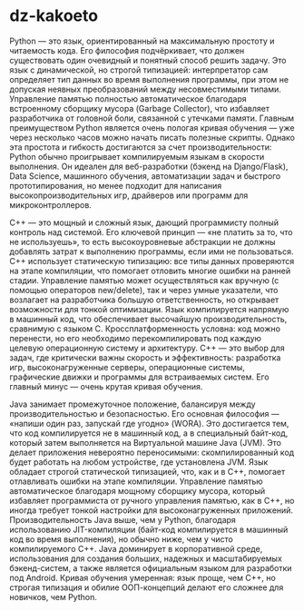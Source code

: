# dz-kakoeto
Python — это язык, ориентированный на максимальную простоту и читаемость кода. Его философия подчёркивает, что должен существовать один очевидный и понятный способ решить задачу. Это язык с динамической, но строгой типизацией: интерпретатор сам определяет тип данных во время выполнения программы, при этом не допуская неявных преобразований между несовместимыми типами. Управление памятью полностью автоматическое благодаря встроенному сборщику мусора (Garbage Collector), что избавляет разработчика от головной боли, связанной с утечками памяти. Главным преимуществом Python является очень пологая кривая обучения — уже через несколько часов можно начать писать полезные скрипты. Однако эта простота и гибкость достигаются за счет производительности: Python обычно проигрывает компилируемым языкам в скорости выполнения. Он идеален для веб-разработки (бэкенд на Django/Flask), Data Science, машинного обучения, автоматизации задач и быстрого прототипирования, но менее подходит для написания высокопроизводительных игр, драйверов или программ для микроконтроллеров.

C++ — это мощный и сложный язык, дающий программисту полный контроль над системой. Его ключевой принцип — «не платить за то, что не используешь», то есть высокоуровневые абстракции не должны добавлять затрат к выполнению программы, если ими не пользоваться. C++ использует статическую типизацию: все типы данных проверяются на этапе компиляции, что помогает отловить многие ошибки на ранней стадии. Управление памятью может осуществляться как вручную (с помощью операторов new/delete), так и через умные указатели, что возлагает на разработчика большую ответственность, но открывает возможности для тонкой оптимизации. Язык компилируется напрямую в машинный код, что обеспечивает высочайшую производительность, сравнимую с языком C. Кроссплатформенность условна: код можно перенести, но его необходимо перекомпилировать под каждую целевую операционную систему и архитектуру. C++ — это выбор для задач, где критически важны скорость и эффективность: разработка игр, высоконагруженные серверы, операционные системы, графические движки и программы для встраиваемых систем. Его главный минус — очень крутая кривая обучения.

Java занимает промежуточное положение, балансируя между производительностью и безопасностью. Его основная философия — «напиши один раз, запускай где угодно» (WORA). Это достигается тем, что код компилируется не в машинный код, а в специальный байт-код, который затем выполняется на Виртуальной машине Java (JVM). Это делает приложения невероятно переносимыми: скомпилированный код будет работать на любом устройстве, где установлена JVM. Язык обладает строгой статической типизацией, что, как и в C++, помогает отлавливать ошибки на этапе компиляции. Управление памятью автоматическое благодаря мощному сборщику мусора, который избавляет программиста от ручного управления памятью, как в C++, но иногда требует тонкой настройки для высоконагруженных приложений. Производительность Java выше, чем у Python, благодаря использованию JIT-компиляции (байт-код компилируется в машинный код во время выполнения), но обычно ниже, чем у чисто компилируемого C++. Java доминирует в корпоративной среде, использования для создания больших, надежных и масштабируемых бэкенд-систем, а также является официальным языком для разработки под Android. Кривая обучения умеренная: язык проще, чем C++, но строгая типизация и обилие ООП-концепций делают его сложнее для новичков, чем Python.
